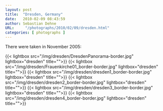 ```yaml
---
layout: post
title:  "Dresden, Germany"
date:   2010-02-09 08:43:59
author: Sebastian Dehne
URL:     "/photographs/2010/02/09/dresden.html"
categories: [ photographs ]
---
```


There were taken in November 2005:

{{< lightbox src="/img/dresden/DresdenPanorama-border.jpg" lightbox="dresden" title="">}}
{{< lightbox src="/img/dresden/Frauenkirche01_border-border.jpg" lightbox="dresden" title="">}}
{{< lightbox src="/img/dresden/dresden1_border-border.jpg" lightbox="dresden" title="">}}
{{< lightbox src="/img/dresden/dresden2_border-border.jpg" lightbox="dresden" title="">}}
{{< lightbox src="/img/dresden/dresden3_border-border.jpg" lightbox="dresden" title="">}}
{{< lightbox src="/img/dresden/dresden4_border-border.jpg" lightbox="dresden" title="">}}
